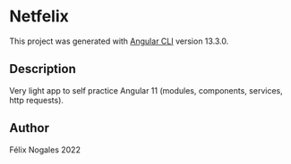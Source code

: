 # Netfelix

This project was generated with [Angular CLI](https://github.com/angular/angular-cli) version 13.3.0.

## Description

Very light app to self practice Angular 11 (modules, components, services, http requests).

## Author

Félix Nogales 2022
